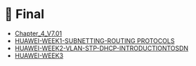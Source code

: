 # 📅 Final

<!--YPackage.YGitbookIntegration-tarafından-otomatik-oluşturulmuştur-->

- [Chapter_4_V7.01](Chapter_4_V7.01.pdf)
- [HUAWEI-WEEK1-SUBNETTING-ROUTING PROTOCOLS](HUAWEI-WEEK1-SUBNETTING-ROUTING%20PROTOCOLS.pdf)
- [HUAWEI-WEEK2-VLAN-STP-DHCP-INTRODUCTIONTOSDN](HUAWEI-WEEK2-VLAN-STP-DHCP-INTRODUCTIONTOSDN.pdf)
- [HUAWEI-WEEK3](HUAWEI-WEEK3.pdf)

<!--YPackage.YGitbookIntegration-tarafından-otomatik-oluşturulmuştur-->
